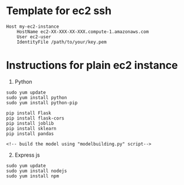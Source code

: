 # Template for ec2 ssh
```
Host my-ec2-instance
    HostName ec2-XX-XXX-XX-XXX.compute-1.amazonaws.com
    User ec2-user
    IdentityFile /path/to/your/key.pem
```

# Instructions for plain ec2 instance
1. Python
```
sudo yum update
sudo yum install python
sudo yum install python-pip

pip install Flask
pip install flask-cors
pip install joblib
pip install sklearn
pip install pandas

<!-- build the model using "modelbuilding.py" script-->

```
2. Express js
```
sudo yum update
sudo yum install nodejs
sudo yum install npm
```